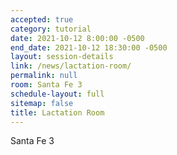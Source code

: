 ```yaml
---
accepted: true
category: tutorial
date: 2021-10-12 8:00:00 -0500
end_date: 2021-10-12 18:30:00 -0500
layout: session-details
link: /news/lactation-room/
permalink: null
room: Santa Fe 3
schedule-layout: full
sitemap: false
title: Lactation Room
---
```


Santa Fe 3
